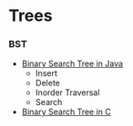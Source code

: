 # Trees
### BST
* [Binary Search Tree in Java](Binarytree.java)
  * Insert
  * Delete
  * Inorder Traversal
  * Search
* [Binary Search Tree in C](BST.c)
